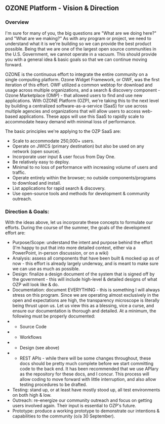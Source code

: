 ## OZONE Platform - Vision & Direction

### Overview
I'm sure for many of you, the big questions are "What are we doing here?" and "What are we making?"  As with any program or project, we need to understand what it is we're building so we can provide the best product possible.  Being that we are one of the largest open source communities in the U.S. Government, we cannot operate in a vacuum.  This should provide you with a general idea & basic goals so that we can continue moving forward.

OZONE is the continuous effort to integrate the entire community on a single computing platform.  Ozone Widget Framework, or OWF, was the first iteration of this effort.  OWF utilized a common webtop for download and usage across multiple organizations, and a search & discovery component - Ozone Marketplace (OMP) - that allowed users to find and use new applications.  With OZONE Platform (OZP), we're taking this to the next level by building a centralized software-as-a-service (SaaS) for use across multiple agencies and organizations that will allow users to access web-based applications.  These apps will use this SaaS to rapidly scale to accommodate heavy demand with minimal loss of performance.

The basic principles we're applying to the OZP SaaS are:
* Scale to accommodate 250,000+ users.
* Operate on JWICS (primary destination) but also be used on any network (open source).
* Incorporate user input & user focus from Day One.
* Be relatively easy to deploy.
* Minimal to no loss of performance with increasing volume of users and traffic.
* Operate entirely within the browser; no outside components/programs to download and install.
* List applications for rapid search & discovery.
* Use open-source tools and methods for development & community outreach.


### Direction & Goals:
With the ideas above, let us incorporate these concepts to formulate our efforts.  During the course of the summer, the goals of the development effort are:
* Purpose/Scope: understand the intent and purpose behind the effort (I'm happy to put that into more detailed context, either via a PowerPoint, in-person discussion, or on a wiki)
* Analysis: assess all components that have been built & mocked up as of now - this effort is already largely underway, and is meant to make sure we can use as much as possible.
* Design: finalize a design document of the system that is signed off by the government - this will include high-level & detailed designs of what OZP will look like & do.
* Documentation: document EVERYTHING - this is something I will always stress on this program.  Since we are operating almost exclusively in the open and expectations are high, the transparency microscope is literally being thrust upon us.  Let us view this as a blessing, vice a curse, and ensure our documentation is thorough and detailed.  At a minimum, the following must be properly documented:
* * Source Code
* * Workflows
* * Design (see above)
* * REST APIs - while there will be some changes throughout, these docs should be pretty much complete before we start committing code to the back end.  It has been recommended that we use APIary as the repository for these docs, and I concur.  This process will allow coding to move forward with little interruption, and also allow testing procedures to be drafted.
* Testing: stand up, or at least have mostly stood up, all test environments on both high & low.
* Outreach: re-energize our community outreach and focus on getting users involved again.  Their input is essential to OZP's future.
* Prototype: produce a working prototype to demonstrate our intentions & capabilities to the community (o/a 30 September).